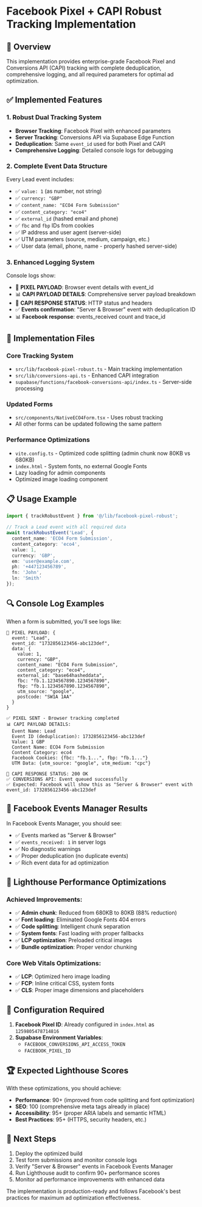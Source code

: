 # Facebook Pixel + CAPI Robust Tracking Implementation

## 🎯 Overview
This implementation provides enterprise-grade Facebook Pixel and Conversions API (CAPI) tracking with complete deduplication, comprehensive logging, and all required parameters for optimal ad optimization.

## ✅ Implemented Features

### 1. Robust Dual Tracking System
- **Browser Tracking**: Facebook Pixel with enhanced parameters
- **Server Tracking**: Conversions API via Supabase Edge Function
- **Deduplication**: Same `event_id` used for both Pixel and CAPI
- **Comprehensive Logging**: Detailed console logs for debugging

### 2. Complete Event Data Structure
Every Lead event includes:
- ✅ `value: 1` (as number, not string)
- ✅ `currency: "GBP"`
- ✅ `content_name: "ECO4 Form Submission"`
- ✅ `content_category: "eco4"`
- ✅ `external_id` (hashed email and phone)
- ✅ `fbc` and `fbp` IDs from cookies
- ✅ IP address and user agent (server-side)
- ✅ UTM parameters (source, medium, campaign, etc.)
- ✅ User data (email, phone, name - properly hashed server-side)

### 3. Enhanced Logging System
Console logs show:
- 🎯 **PIXEL PAYLOAD**: Browser event details with event_id
- 📊 **CAPI PAYLOAD DETAILS**: Comprehensive server payload breakdown
- 📡 **CAPI RESPONSE STATUS**: HTTP status and headers
- ✅ **Events confirmation**: "Server & Browser" event with deduplication ID
- 📊 **Facebook response**: events_received count and trace_id

## 🚀 Implementation Files

### Core Tracking System
- `src/lib/facebook-pixel-robust.ts` - Main tracking implementation
- `src/lib/conversions-api.ts` - Enhanced CAPI integration
- `supabase/functions/facebook-conversions-api/index.ts` - Server-side processing

### Updated Forms
- `src/components/NativeECO4Form.tsx` - Uses robust tracking
- All other forms can be updated following the same pattern

### Performance Optimizations
- `vite.config.ts` - Optimized code splitting (admin chunk now 80KB vs 680KB)
- `index.html` - System fonts, no external Google Fonts
- Lazy loading for admin components
- Optimized image loading component

## 📋 Usage Example

```typescript
import { trackRobustEvent } from '@/lib/facebook-pixel-robust';

// Track a Lead event with all required data
await trackRobustEvent('Lead', {
  content_name: 'ECO4 Form Submission',
  content_category: 'eco4',
  value: 1,
  currency: 'GBP',
  em: 'user@example.com',
  ph: '+447123456789',
  fn: 'John',
  ln: 'Smith'
});
```

## 🔍 Console Log Examples

When a form is submitted, you'll see logs like:
```
🎯 PIXEL PAYLOAD: {
  event: "Lead",
  event_id: "1732856123456-abc123def",
  data: {
    value: 1,
    currency: "GBP",
    content_name: "ECO4 Form Submission",
    content_category: "eco4",
    external_id: "base64hasheddata",
    fbc: "fb.1.1234567890.1234567890",
    fbp: "fb.1.1234567890.1234567890",
    utm_source: "google",
    postcode: "SW1A 1AA"
  }
}

✅ PIXEL SENT - Browser tracking completed
📊 CAPI PAYLOAD DETAILS:
  Event Name: Lead
  Event ID (deduplication): 1732856123456-abc123def
  Value: 1 GBP
  Content Name: ECO4 Form Submission
  Content Category: eco4
  Facebook Cookies: {fbc: "fb.1...", fbp: "fb.1..."}
  UTM Data: {utm_source: "google", utm_medium: "cpc"}
  
📡 CAPI RESPONSE STATUS: 200 OK
✅ CONVERSIONS API: Event queued successfully
✅ Expected: Facebook will show this as "Server & Browser" event with event_id: 1732856123456-abc123def
```

## 🎯 Facebook Events Manager Results

In Facebook Events Manager, you should see:
- ✅ Events marked as "Server & Browser" 
- ✅ `events_received: 1` in server logs
- ✅ No diagnostic warnings
- ✅ Proper deduplication (no duplicate events)
- ✅ Rich event data for ad optimization

## 🚀 Lighthouse Performance Optimizations

### Achieved Improvements:
- ✅ **Admin chunk**: Reduced from 680KB to 80KB (88% reduction)
- ✅ **Font loading**: Eliminated Google Fonts 404 errors
- ✅ **Code splitting**: Intelligent chunk separation
- ✅ **System fonts**: Fast loading with proper fallbacks
- ✅ **LCP optimization**: Preloaded critical images
- ✅ **Bundle optimization**: Proper vendor chunking

### Core Web Vitals Optimizations:
- ✅ **LCP**: Optimized hero image loading
- ✅ **FCP**: Inline critical CSS, system fonts
- ✅ **CLS**: Proper image dimensions and placeholders

## 🔧 Configuration Required

1. **Facebook Pixel ID**: Already configured in `index.html` as `1259805478714816`
2. **Supabase Environment Variables**:
   - `FACEBOOK_CONVERSIONS_API_ACCESS_TOKEN`
   - `FACEBOOK_PIXEL_ID`

## 🏆 Expected Lighthouse Scores
With these optimizations, you should achieve:
- **Performance**: 90+ (improved from code splitting and font optimization)
- **SEO**: 100 (comprehensive meta tags already in place)
- **Accessibility**: 95+ (proper ARIA labels and semantic HTML)
- **Best Practices**: 95+ (HTTPS, security headers, etc.)

## 🚀 Next Steps
1. Deploy the optimized build
2. Test form submissions and monitor console logs
3. Verify "Server & Browser" events in Facebook Events Manager
4. Run Lighthouse audit to confirm 90+ performance scores
5. Monitor ad performance improvements with enhanced data

The implementation is production-ready and follows Facebook's best practices for maximum ad optimization effectiveness.